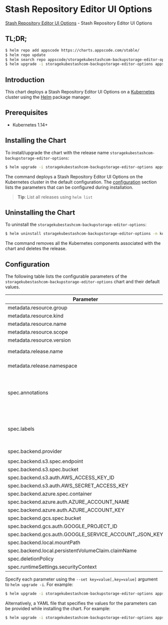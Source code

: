 # Stash Repository Editor UI Options

[Stash Repository Editor UI Options](https://byte.builders) - Stash Repository Editor UI Options

## TL;DR;

```bash
$ helm repo add appscode https://charts.appscode.com/stable/
$ helm repo update
$ helm search repo appscode/storagekubestashcom-backupstorage-editor-options --version=v0.16.0
$ helm upgrade -i storagekubestashcom-backupstorage-editor-options appscode/storagekubestashcom-backupstorage-editor-options -n kube-system --create-namespace --version=v0.16.0
```

## Introduction

This chart deploys a Stash Repository Editor UI Options on a [Kubernetes](http://kubernetes.io) cluster using the [Helm](https://helm.sh) package manager.

## Prerequisites

- Kubernetes 1.14+

## Installing the Chart

To install/upgrade the chart with the release name `storagekubestashcom-backupstorage-editor-options`:

```bash
$ helm upgrade -i storagekubestashcom-backupstorage-editor-options appscode/storagekubestashcom-backupstorage-editor-options -n kube-system --create-namespace --version=v0.16.0
```

The command deploys a Stash Repository Editor UI Options on the Kubernetes cluster in the default configuration. The [configuration](#configuration) section lists the parameters that can be configured during installation.

> **Tip**: List all releases using `helm list`

## Uninstalling the Chart

To uninstall the `storagekubestashcom-backupstorage-editor-options`:

```bash
$ helm uninstall storagekubestashcom-backupstorage-editor-options -n kube-system
```

The command removes all the Kubernetes components associated with the chart and deletes the release.

## Configuration

The following table lists the configurable parameters of the `storagekubestashcom-backupstorage-editor-options` chart and their default values.

|                       Parameter                       |                    Description                     |               Default                |
|-------------------------------------------------------|----------------------------------------------------|--------------------------------------|
| metadata.resource.group                               |                                                    | <code>storage.kubestash.com</code>   |
| metadata.resource.kind                                |                                                    | <code>BackupStorage</code>           |
| metadata.resource.name                                |                                                    | <code>backupstorages</code>          |
| metadata.resource.scope                               |                                                    | <code>Namespaced</code>              |
| metadata.resource.version                             |                                                    | <code>v1alpha1</code>                |
| metadata.release.name                                 | Release name                                       | <code>""</code>                      |
| metadata.release.namespace                            | Release namespace                                  | <code>""</code>                      |
| spec.annotations                                      | Annotations to add to the database custom resource | <code>{}</code>                      |
| spec.labels                                           | Labels to add to all the template objects          | <code>{}</code>                      |
| spec.backend.provider                                 |                                                    | <code>"" # s3,gcs,azure,local</code> |
| spec.backend.s3.spec.endpoint                         |                                                    | <code>""</code>                      |
| spec.backend.s3.spec.bucket                           |                                                    | <code>""</code>                      |
| spec.backend.s3.auth.AWS_ACCESS_KEY_ID                |                                                    | <code>""</code>                      |
| spec.backend.s3.auth.AWS_SECRET_ACCESS_KEY            |                                                    | <code>""</code>                      |
| spec.backend.azure.spec.container                     |                                                    | <code>""</code>                      |
| spec.backend.azure.auth.AZURE_ACCOUNT_NAME            |                                                    | <code>""</code>                      |
| spec.backend.azure.auth.AZURE_ACCOUNT_KEY             |                                                    | <code>""</code>                      |
| spec.backend.gcs.spec.bucket                          |                                                    | <code>""</code>                      |
| spec.backend.gcs.auth.GOOGLE_PROJECT_ID               |                                                    | <code>""</code>                      |
| spec.backend.gcs.auth.GOOGLE_SERVICE_ACCOUNT_JSON_KEY |                                                    | <code>""</code>                      |
| spec.backend.local.mountPath                          |                                                    | <code>"ll"</code>                    |
| spec.backend.local.persistentVolumeClaim.claimName    |                                                    | <code>"cc"</code>                    |
| spec.deletionPolicy                                   |                                                    | <code>"Delete"</code>                |
| spec.runtimeSettings.securityContext                  |                                                    | <code></code>                        |


Specify each parameter using the `--set key=value[,key=value]` argument to `helm upgrade -i`. For example:

```bash
$ helm upgrade -i storagekubestashcom-backupstorage-editor-options appscode/storagekubestashcom-backupstorage-editor-options -n kube-system --create-namespace --version=v0.16.0 --set metadata.resource.group=storage.kubestash.com
```

Alternatively, a YAML file that specifies the values for the parameters can be provided while
installing the chart. For example:

```bash
$ helm upgrade -i storagekubestashcom-backupstorage-editor-options appscode/storagekubestashcom-backupstorage-editor-options -n kube-system --create-namespace --version=v0.16.0 --values values.yaml
```
